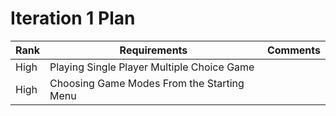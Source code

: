 # Iteration 1 Plan

| Rank | Requirements                               | Comments |
|------|--------------------------------------------|----------|
| High | Playing Single Player Multiple Choice Game |          |
| High | Choosing Game Modes From the Starting Menu |          |
